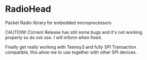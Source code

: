 # RadioHead
Packet Radio library for embedded microprocessors

CAUTION! CUrrent Release has still some bugs and it's not working properly so do not use.
I will inform when fixed.

Finally get really working with Teensy3 and fully SPI Transaction compatible, this allow me to use together with other SPI devices.

